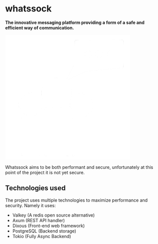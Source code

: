 # whatssock

**The innovative messaging platform providing a form of a safe and efficient way of communication.**

<img src="banner.png" alt="isolated" width="400"/> 

Whatssock aims to be both performant and secure, unfortunately at this point of the project it is not yet secure.

## Technologies used

The project uses multiple technologies to maximize performance and security.
Namely it uses:

- Valkey (A redis open source alternative)
- Axum (REST API handler)
- Dixous (Front-end web framework)
- PostgreSQL (Backend storage)
- Tokio (Fully Async Backend)
